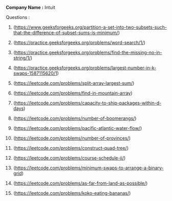 **Company Name :** Intuit

Questions :

1. (https://www.geeksforgeeks.org/partition-a-set-into-two-subsets-such-that-the-difference-of-subset-sums-is-minimum/)

2. (https://practice.geeksforgeeks.org/problems/word-search/1/)

3. (https://practice.geeksforgeeks.org/problems/find-the-missing-no-in-string/1/)

4. (https://practice.geeksforgeeks.org/problems/largest-number-in-k-swaps-1587115620/1) 

5. (https://leetcode.com/problems/split-array-largest-sum/)

6. (https://leetcode.com/problems/find-in-mountain-array)

7. (https://leetcode.com/problems/capacity-to-ship-packages-within-d-days)

8. (https://leetcode.com/problems/number-of-boomerangs/)

9. (https://leetcode.com/problems/pacific-atlantic-water-flow/) 

10. (https://leetcode.com/problems/number-of-provinces/)

11. (https://leetcode.com/problems/construct-quad-tree/) 

12. (https://leetcode.com/problems/course-schedule-ii/)

13. (https://leetcode.com/problems/minimum-swaps-to-arrange-a-binary-grid)

14. (https://leetcode.com/problems/as-far-from-land-as-possible/)

15. (https://leetcode.com/problems/koko-eating-bananas/)
